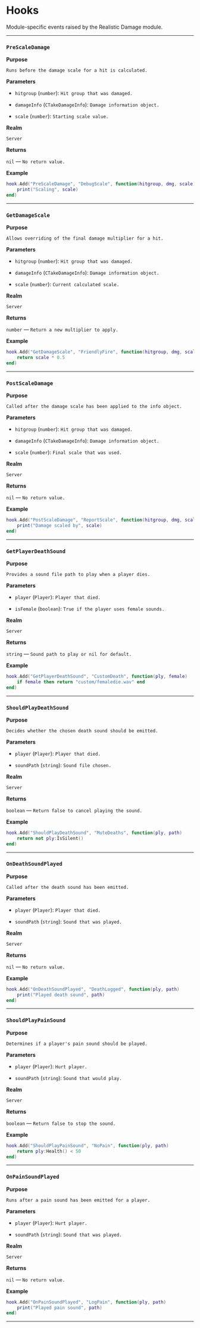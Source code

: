 # Hooks

Module-specific events raised by the Realistic Damage module.

---

### `PreScaleDamage`

**Purpose**

`Runs before the damage scale for a hit is calculated.`

**Parameters**

* `hitgroup` (`number`): `Hit group that was damaged.`

* `damageInfo` (`CTakeDamageInfo`): `Damage information object.`

* `scale` (`number`): `Starting scale value.`

**Realm**

`Server`

**Returns**

`nil` — `No return value.`

**Example**

```lua
hook.Add("PreScaleDamage", "DebugScale", function(hitgroup, dmg, scale)
    print("Scaling", scale)
end)
```

---

### `GetDamageScale`

**Purpose**

`Allows overriding of the final damage multiplier for a hit.`

**Parameters**

* `hitgroup` (`number`): `Hit group that was damaged.`

* `damageInfo` (`CTakeDamageInfo`): `Damage information object.`

* `scale` (`number`): `Current calculated scale.`

**Realm**

`Server`

**Returns**

`number` — `Return a new multiplier to apply.`

**Example**

```lua
hook.Add("GetDamageScale", "FriendlyFire", function(hitgroup, dmg, scale)
    return scale * 0.5
end)
```

---

### `PostScaleDamage`

**Purpose**

`Called after the damage scale has been applied to the info object.`

**Parameters**

* `hitgroup` (`number`): `Hit group that was damaged.`

* `damageInfo` (`CTakeDamageInfo`): `Damage information object.`

* `scale` (`number`): `Final scale that was used.`

**Realm**

`Server`

**Returns**

`nil` — `No return value.`

**Example**

```lua
hook.Add("PostScaleDamage", "ReportScale", function(hitgroup, dmg, scale)
    print("Damage scaled by", scale)
end)
```

---

### `GetPlayerDeathSound`

**Purpose**

`Provides a sound file path to play when a player dies.`

**Parameters**

* `player` (`Player`): `Player that died.`

* `isFemale` (`boolean`): `True if the player uses female sounds.`

**Realm**

`Server`

**Returns**

`string` — `Sound path to play or nil for default.`

**Example**

```lua
hook.Add("GetPlayerDeathSound", "CustomDeath", function(ply, female)
    if female then return "custom/femaledie.wav" end
end)
```

---

### `ShouldPlayDeathSound`

**Purpose**

`Decides whether the chosen death sound should be emitted.`

**Parameters**

* `player` (`Player`): `Player that died.`

* `soundPath` (`string`): `Sound file chosen.`

**Realm**

`Server`

**Returns**

`boolean` — `Return false to cancel playing the sound.`

**Example**

```lua
hook.Add("ShouldPlayDeathSound", "MuteDeaths", function(ply, path)
    return not ply:IsSilent()
end)
```

---

### `OnDeathSoundPlayed`

**Purpose**

`Called after the death sound has been emitted.`

**Parameters**

* `player` (`Player`): `Player that died.`

* `soundPath` (`string`): `Sound that was played.`

**Realm**

`Server`

**Returns**

`nil` — `No return value.`

**Example**

```lua
hook.Add("OnDeathSoundPlayed", "DeathLogged", function(ply, path)
    print("Played death sound", path)
end)
```

---

### `ShouldPlayPainSound`

**Purpose**

`Determines if a player's pain sound should be played.`

**Parameters**

* `player` (`Player`): `Hurt player.`

* `soundPath` (`string`): `Sound that would play.`

**Realm**

`Server`

**Returns**

`boolean` — `Return false to stop the sound.`

**Example**

```lua
hook.Add("ShouldPlayPainSound", "NoPain", function(ply, path)
    return ply:Health() < 50
end)
```

---

### `OnPainSoundPlayed`

**Purpose**

`Runs after a pain sound has been emitted for a player.`

**Parameters**

* `player` (`Player`): `Hurt player.`

* `soundPath` (`string`): `Sound that was played.`

**Realm**

`Server`

**Returns**

`nil` — `No return value.`

**Example**

```lua
hook.Add("OnPainSoundPlayed", "LogPain", function(ply, path)
    print("Played pain sound", path)
end)
```

---

